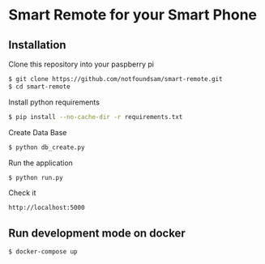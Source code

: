 # Smart Remote for your Smart Phone

## Installation

Clone this repository into your paspberry pi
```bash
$ git clone https://github.com/notfoundsam/smart-remote.git
$ cd smart-remote
```

Install python requirements
```bash
$ pip install --no-cache-dir -r requirements.txt
```

Create Data Base
```bash
$ python db_create.py
```

Run the application
```bash
$ python run.py
```

Check it
```bash
http://localhost:5000
```

## Run development mode on docker

```bash
$ docker-compose up
```
